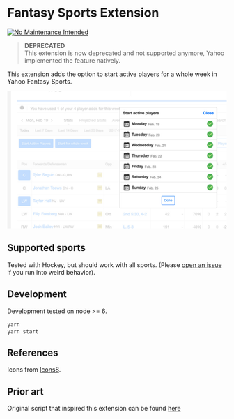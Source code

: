 # Fantasy Sports Extension

[![No Maintenance Intended](http://unmaintained.tech/badge.svg)](http://unmaintained.tech/)

> **DEPRECATED**  
> This extension is now deprecated and not supported anymore, Yahoo implemented the feature natively.

This extension adds the option to start active players for a whole week in Yahoo Fantasy Sports.

![Screenshot](https://github.com/bleuarg/fantasy-sports-extension/blob/master/store/screenshot-01.jpg?raw=1)

## Supported sports
Tested with Hockey, but should work with all sports. (Please [open an issue](https://github.com/bleuarg/fantasy-sports-extension/issues) if you run into weird behavior).

## Development
Development tested on node >= 6.

```
yarn
yarn start
```

## References
Icons from [Icons8](https://icons8.com).

## Prior art
Original script that inspired this extension can be found [here](https://github.com/devinmcinnis/yahoo-fantasy-start-active-players)
